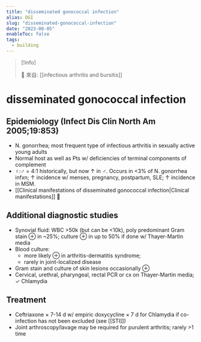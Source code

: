 ```yaml
---
title: "disseminated gonococcal infection"
alias: DGI
slug: "disseminated-gonococcal-infection"
date: "2023-08-05"
enableToc: false
tags:
  - building
---
```


> [!info]
>
> 🌱 來自: [[infectious arthritis and bursitis]]

# disseminated gonococcal infection

## Epidemiology (Infect Dis Clin North Am 2005;19:853)

- N. gonorrhea; most frequent type of infectious arthritis in sexually active young adults
- Normal host as well as Pts w/ deficiencies of terminal components of complement
- ♀:♂ = 4:1 historically, but now ↑ in ♂. Occurs in <3% of N. gonorrhea infxn; ↑ incidence w/ menses, pregnancy, postpartum, SLE; ↑ incidence in MSM.
- [[Clinical manifestations of disseminated gonococcal infection|Clinical manifestations]] 󰒖

## Additional diagnostic studies

- Synovial fluid: WBC >50k (but can be <10k), poly predominant
  Gram stain ⊕ in ~25%; culture ⊕ in up to 50% if done w/ Thayer-Martin media
- Blood culture: 
    - more likely ⊕ in arthritis-dermatitis syndrome;
	- rarely in joint-localized disease
- Gram stain and culture of skin lesions occasionally ⊕
- Cervical, urethral, pharyngeal, rectal PCR or cx on Thayer-Martin media; ✓ Chlamydia

## Treatment

- Ceftriaxone × 7-14 d w/ empiric doxycycline × 7 d for Chlamydia if co-infection has not been excluded (see [[STI]])
- Joint arthroscopy/lavage may be required for purulent arthritis; rarely >1 time
